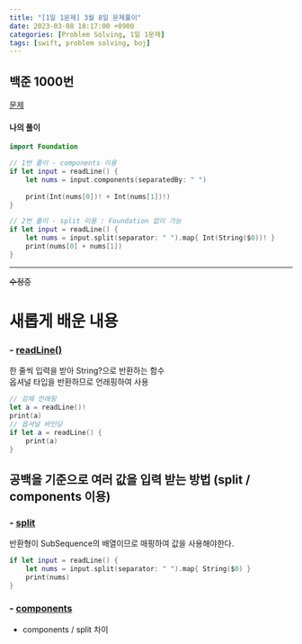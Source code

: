 ```yaml
---
title: "[1일 1문제] 3월 8일 문제풀이"
date: 2023-03-08 18:17:00 +0900
categories: [Problem Solving, 1일 1문제]
tags: [swift, problem solving, boj]
---
```


## 백준 1000번
[문제](https://www.acmicpc.net/problem/1000)

#### 나의 풀이
```swift
import Foundation

// 1번 풀이 - components 이용
if let input = readLine() {
    let nums = input.components(separatedBy: " ")
    
    print(Int(nums[0])! + Int(nums[1])!)
}

// 2번 풀이 - split 이용 : Foundation 없이 가능
if let input = readLine() {
    let nums = input.split(separator: " ").map{ Int(String($0))! }
    print(nums[0] + nums[1])
}
```
---

~~수정중~~
# 새롭게 배운 내용

### - [readLine()](https://developer.apple.com/documentation/swift/readline(strippingnewline:))

한 줄씩 입력을 받아 String?으로 반환하는 함수  
옵셔널 타입을 반환하므로 언래핑하여 사용

```swift
// 강제 언래핑
let a = readLine()!
print(a)
// 옵셔널 바인딩
if let a = readLine() {
    print(a)
}
```

## 공백을 기준으로 여러 값을 입력 받는 방법 (split / components 이용)

### - [split](https://developer.apple.com/documentation/swift/string/split(separator:maxsplits:omittingemptysubsequences:))

반환형이 SubSequence의 배열이므로 매핑하여 값을 사용해야한다.

```swift
if let input = readLine() {
    let nums = input.split(separator: " ").map{ String($0) }
    print(nums)
}
```

### - [components](https://developer.apple.com/documentation/swift/stringprotocol/components(separatedby:)-4j26n)

- components / split 차이  
